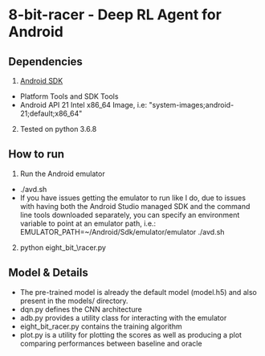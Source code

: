 # 8-bit-racer - Deep RL Agent for Android

## Dependencies
1. [Android SDK ](https://developer.android.com/studio/index.html)
  - Platform Tools and SDK Tools
  - Android API 21 Intel x86\_64 Image, i.e: "system-images;android-21;default;x86\_64"
2. Tested on python 3.6.8

## How to run
1. Run the Android emulator 
  - ./avd.sh
  - If you have issues getting the emulator to run like I do, due to issues with having both the Android Studio managed SDK
    and the command line tools downloaded separately, you can specify an environment variable to point at an emulator path, i.e.:
    EMULATOR\_PATH=~/Android/Sdk/emulator/emulator ./avd.sh
2. python eight\_bit_\racer.py

## Model & Details
- The pre-trained model is already the default model (model.h5) and also present in the models/ directory.
- dqn.py defines the CNN architecture
- adb.py provides a utility class for interacting with the emulator
- eight\_bit\_racer.py contains the training algorithm
- plot.py is a utility for plotting the scores as well as producing a plot comparing performances between baseline and oracle

